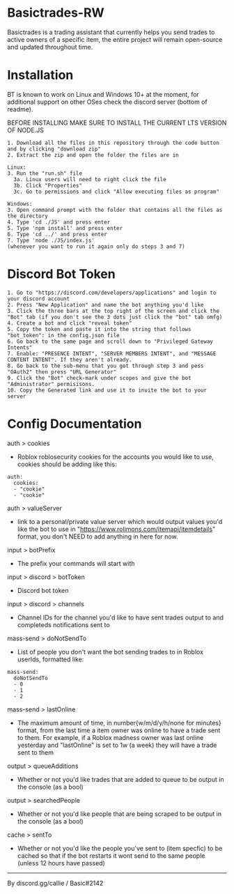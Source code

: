 # Basictrades-RW
Basictrades is a trading assistant that currently helps you send trades to active owners of a specific item, the entire project will remain open-source and updated throughout time.

# Installation
BT is known to work on Linux and Windows 10+ at the moment, for additional support on other OSes check the discord server (bottom of readme).

BEFORE INSTALLING MAKE SURE TO INSTALL THE CURRENT LTS VERSION OF NODE.JS
```
1. Download all the files in this repository through the code button and by clicking "download zip"
2. Extract the zip and open the folder the files are in

Linux:
3. Run the "run.sh" file
  3a. Linux users will need to right click the file
  3b. Click "Properties"
  3c. Go to permissions and click "Allow executing files as program"
  
Windows:
3. Open command prompt with the folder that contains all the files as the directory
4. Type 'cd ./JS' and press enter
5. Type 'npm install' and press enter
6. Type 'cd ../' and press enter
7. Type 'node ./JS/index.js'
(whenever you want to run it again only do steps 3 and 7)
```

# Discord Bot Token
```
1. Go to "https://discord.com/developers/applications" and login to your discord account
2. Press "New Application" and name the bot anything you'd like
3. Click the three bars at the top right of the screen and click the "Bot" tab (if you don't see the 3 dots just click the "bot" tab omfg)
4. Create a bot and click "reveal token"
5. Copy the token and paste it into the string that follows "bot_token": in the config.json file
6. Go back to the same page and scroll down to "Privileged Gateway Intents"
7. Enable: "PRESENCE INTENT", "SERVER MEMBERS INTENT", and "MESSAGE CONTENT INTENT". If they aren't already.
8. Go back to the sub-menu that you got through step 3 and pess "OAuth2" then press "URL Generator"
9. Click the "Bot" check-mark under scopes and give the bot "Administrator" permisisons.
10. Copy the Generated link and use it to invite the bot to your server
```

# Config Documentation

auth > cookies
  - Roblox roblosecurity cookies for the accounts you would like to use, cookies should be adding like this:
```
auth: 
  cookies:
  - "cookie"
  - "cookie"
```

auth > valueServer
  - link to a personal/private value server which would output values you'd like the bot to use in "https://www.rolimons.com/itemapi/itemdetails" format, you don't NEED to add anything in here for now.
  
input > botPrefix
  - The prefix your commands will start with
  
input > discord > botToken
  - Discord bot token
  
input > discord > channels
  - Channel IDs for the channel you'd like to have sent trades output to and completeds notifications sent to
  
mass-send > doNotSendTo
  - List of people you don't want the bot sending trades to in Roblox userIds, formatted like:
```
mass-send:
  doNotSendTo
  - 0
  - 1
  - 2
```

mass-send > lastOnline
  - The maximum amount of time, in number{w/m/d/y/h/none for minutes} format, from the last time a item owner was online to have a trade sent to them. For example, if a Roblox madness owner was last online yesterday and "lastOnline" is set to 1w (a week) they will have a trade sent to them

output > queueAdditions
  - Whether or not you'd like trades that are added to queue to be output in the console (as a bool)
  
output > searchedPeople
  - Whether or not you'd like people that are being scraped to be output in the console (as a bool)
  
cache > sentTo
  - Whether or not you'd like the people you've sent to (item specfic) to be cached so that if the bot restarts it wont send to the same people (unless 12 hours have passed)


------------
By discord.gg/callie / Basic#2142
